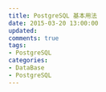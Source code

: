 ```yaml
---
title: PostgreSQL 基本用法
date: 2015-03-20 13:00:00
updated:
comments: true
tags:
- PostgreSQL
categories:
- DataBase
- PostgreSQL
---
```

